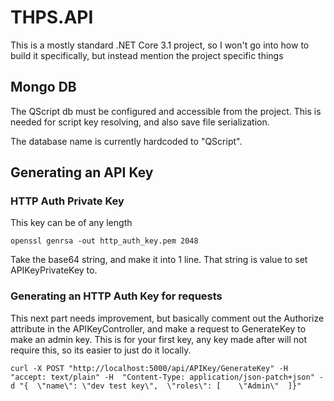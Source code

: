 # THPS.API

This is a mostly standard .NET Core 3.1 project, so I won't go into how to build it specifically, but instead mention the project specific things

## Mongo DB
The QScript db must be configured and accessible from the project. This is needed for script key resolving, and also save file serialization.

The database name is currently hardcoded to "QScript".

## Generating an API Key

### HTTP Auth Private Key
This key can be of any length

`
openssl genrsa -out http_auth_key.pem 2048
`

Take the base64 string, and make it into 1 line. That string is value to set APIKeyPrivateKey to.

### Generating an HTTP Auth Key for requests

This next part needs improvement, but basically comment out the Authorize attribute in the APIKeyController, and make a request to GenerateKey to make an admin key. This is for your first key, any key made after will not require this, so its easier to just do it locally.

`
curl -X POST "http://localhost:5000/api/APIKey/GenerateKey" -H  "accept: text/plain" -H  "Content-Type: application/json-patch+json" -d "{  \"name\": \"dev test key\",  \"roles\": [    \"Admin\"  ]}"
`